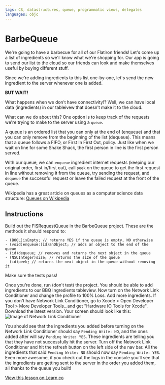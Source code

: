 ```yaml
---
tags: CS, datastructures, queue, programmatic views, delegates
languages: objc
---
```


# BarbeQueue

We're going to have a barbecue for all of our Flatiron friends! Let's come up a list of ingredients so we'll know what we're shopping for. Our app is going to send our list to the cloud so our friends can look and make themselves useful by buying different stuff.

Since we're adding ingredients to this list one-by-one, let's send the new ingredient to the server whenever one is added. 

__BUT WAIT!__

What happens when we don't have connectivity!? Well, we can have local data (ingredients) in our tableivew that doesn't make it to the cloud.

What can we do about this? One option is to keep track of the requests we're trying to make to the server using a `queue`.

A queue is an ordered list that you can only at the end of (enqueue) and that you can only remove from the beginning of the list (dequeue). This means that a queue follows a FIFO, or First In First Out, policy. Just like when we wait on line for some Shake Shack, the first person in line is the first person served.

With our queue, we can `enqueue` ingredient internet requests (keeping our original order, first in/first out), call `peek` on the queue to get the first request in line without removing it from the queue, try sending the request, and `dequeue` the successful request or leave the failed request at the front of the queue.

Wikipedia has a great article on queues as a computer science data structure:
[Queues on Wikipedia](http://en.wikipedia.org/wiki/Queue_(abstract_data_type))

## Instructions

Build out the FISRequestQueue in the BarbeQueue project. These are the methods it should respond to:

```objc
- (BOOL)isEmpty; // returns YES if the queue is empty, NO otherwise
- (void)enqueue:(id)anObject; // adds an object to the end of the queue
- (id)dequeue; // removes and returns the next object in the queue
- (NSUInteger)size; // returns the size of the queue
- (id)peek; // returns the next object in the queue without removing it
```

Make sure the tests pass!

Once you're done, run (don't test) the project. You should be able to add ingredients to our BBQ Ingredients tableview. Now turn on the Network Link Conditioner and change the profile to 100% Loss. Add more ingredients. If you don't have Network Link Conditioner, go to Xcode > Open Developer Tool > More Developer Tools...and get "Hardware IO Tools for Xcode". Download the latest version. Your screen should look like this: ![Image of Network Link Conditioner](https://ironboard-curriculum-content.s3.amazonaws.com/iOS/Barbeque/networkLinkConditioner.png) 

You should see that the ingredients you added before turning on the Network Link Conditioner should say `Pending Write: NO`, and the ones added after will say `Pending Write: YES`. These ingredients are telling you that they have not successfully hit the server. Turn off the Network Link Conditioner and hit the refresh button on the left side of the nav bar. All the ingredients that said `Pending Write: NO` should now say `Pending Write: YES`. Even more awesome, if you check out the logs in the console you'll see that the ingredients are getting sent to the server in the order you added them, all thanks to the queue you built!

<a href='https://learn.co/lessons/BarbeQueue' data-visibility='hidden'>View this lesson on Learn.co</a>

